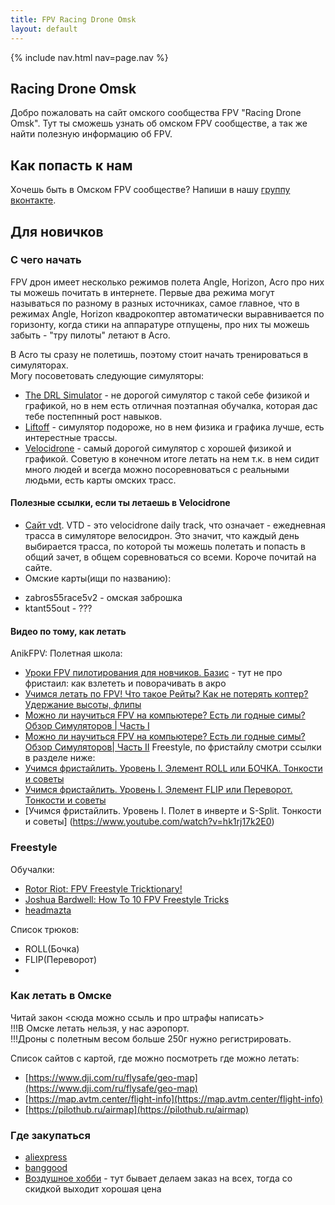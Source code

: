 ```yaml
---
title: FPV Racing Drone Omsk
layout: default
---
```


{% include nav.html nav=page.nav %}

## Racing Drone Omsk
Добро пожаловать на сайт омского сообщества FPV "Racing Drone Omsk".
Тут ты сможешь узнать об омском FPV сообществе, а так же найти полезную информацию об FPV.

## Как попасть к нам
Хочешь быть в Омском FPV сообществе? Напиши в нашу [группу вконтакте](https://vk.com/fpvracingomsk).

## Для новичков

### С чего начать

FPV дрон имеет несколько режимов полета Angle, Horizon, Acro про них ты можешь почитать в интернете. Первые два режима могут называться по разному в разных источниках, самое главное, что в режимах Angle, Horizon квадрокоптер автоматически выравнивается по горизонту, когда стики на аппаратуре отпущены, про них ты можешь забыть - "тру пилоты" летают в Acro.

В Acro ты сразу не полетишь, поэтому стоит начать тренироваться в симуляторах.  
Могу посоветовать следующие симуляторы:
- [The DRL Simulator](https://store.steampowered.com/app/641780/The_Drone_Racing_League_Simulator) - не дорогой симулятор с такой себе физикой и графикой, но в нем есть отличная поэтапная обучалка, которая дас тебе постепнный рост навыков.  
- [Liftoff](https://store.steampowered.com/app/410340/Liftoff_FPV_Drone_Racing/) - симулятор подороже, но в нем физика и графика лучше, есть интерестные трассы. 
- [Velocidrone](https://velocidrone.com/shop) - самый дорогой симулятор с хорошей физикой и графикой. Советую в конечном итоге летать на нем т.к. в нем сидит много людей и всегда можно посоревноваться с реальными людьми, есть карты омских трасс.

#### Полезные ссылки, если ты летаешь в Velocidrone
- [Сайт vdt](https://vdt.the23.ru/?help). VTD - это velocidrone daily track, что означает - ежедневная трасса в симуляторе велосидрон. Это значит, что каждый день выбирается трасса, по которой ты можешь полетать и попасть в общий зачет, в общем соревноваться со всеми. Короче почитай на сайте.
- Омские карты(ищи по названию):
* zabros55race5v2 - омская заброшка
* ktant55out - ???

#### Видео по тому, как летать
AnikFPV:
Полетная школа:
- [Уроки FPV пилотирования для новчиков. Базис](https://www.youtube.com/watch?v=z90yDGDJYYo) - тут не про фристаил: как взлететь и поворачивать в акро
- [Учимся летать по FPV! Что такое Рейты? Как не потерять коптер? Удержание высоты, флипы](https://www.youtube.com/watch?v=8l_gcdyqQPw)
- [Можно ли научиться FPV на компьютере? Есть ли годные симы? Обзор Симуляторов | Часть I](https://www.youtube.com/watch?v=Ngc91qWOMgM)
- [Можно ли научиться FPV на компьютере? Есть ли годные симы? Обзор Симуляторов| Часть II](https://www.youtube.com/watch?v=6S-W28KY34c)
Freestyle, по фристайлу смотри ссылки в разделе ниже:
- [Учимся фристайлить. Уровень I. Элемент ROLL или БОЧКА. Тонкости и советы](https://www.youtube.com/watch?v=PPULpE2ydsY)
- [Учимся фристайлить. Уровень I. Элемент FLIP или Переворот. Тонкости и советы](https://www.youtube.com/watch?v=8n5ufN0Dtrg)
- [Учимся фристайлить. Уровень I. Полет в инверте и S-Split. Тонкости и советы] (https://www.youtube.com/watch?v=hk1rj17k2E0)

### Freestyle
Обучалки:
- [Rotor Riot: FPV Freestyle Tricktionary!](https://youtu.be/n6RX8iI6gcQ)
- [Joshua Bardwell: How To 10 FPV Freestyle Tricks](https://youtu.be/0EqJ9C8KuTQ)
- [headmazta](https://www.youtube.com/c/headmazta)

Список трюков:
- ROLL(Бочка)
- FLIP(Переворот)
- 

### Как летать в Омске
Читай закон <сюда можно ссыль и про штрафы написать>    
!!!В Омске летать нельзя, у нас аэропорт.  
!!!Дроны с полетным весом больше 250г нужно регистрировать.  

Список сайтов с картой, где можно посмотреть где можно летать:
- [https://www.dji.com/ru/flysafe/geo-map](https://www.dji.com/ru/flysafe/geo-map)
- [https://map.avtm.center/flight-info](https://map.avtm.center/flight-info)
- [https://pilothub.ru/airmap](https://pilothub.ru/airmap)

### Где закупаться
- [aliexpress](https://aliexpress.ru/)
- [banggood](https://www.banggood.com/)
- [Воздушное хобби](https://air-hobby.ru/) - тут бывает делаем заказ на всех, тогда со скидкой выходит хорошая цена
